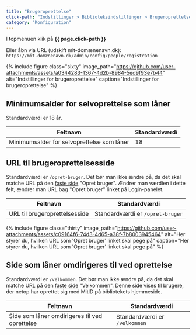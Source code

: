 ```yaml
---
title: "Brugeroprettelse"
click-path: "Indstillinger > Biblioteksindstillinger > Brugeroprettelse"
category: "Konfiguration"
---
```

I topmenuen klik på **{{ page.click-path }}**

Eller åbn via URL (udskift mit-domænenavn.dk):\
`https://mit-domænenavn.dk/admin/config/people/registration`

{% include figure class="sixty" image_path="https://github.com/user-attachments/assets/a0344283-1367-4d2b-8984-5ed9f93e7b44" alt="Indstillinger for brugeroprettelse" caption="Indstillinger for brugeroprettelse" %}

## Minimumsalder for selvoprettelse som låner
Standardværdi er 18 år. 

|Feltnavn|Standardværdi|
|---|---|
|Minimumsalder for selvoprettelse som låner|18|

## URL til brugeroprettelsesside
Standardværdi er `/opret-bruger`. Det bør man ikke ændre på, da det skal matche URL på den [faste side](https://www.folkebibliotekernescms.dk/main/indhold/faste-sider/) "Opret bruger". Ændrer man værdien i dette felt, ændrer man URL bag "Opret bruger" linket på Login-panelet.

|Feltnavn|Standardværdi|
|---|---|
|URL til brugeroprettelsesside|Standardværdi er `/opret-bruger`|

{% include figure class="thirty" image_path="https://github.com/user-attachments/assets/c09164f6-74d3-4d65-a38f-7b8003945464" alt="Her styrer du, hvilken URL som 'Opret bruger' linket skal pege på" caption="Her styrer du, hvilken URL som 'Opret bruger' linket skal pege på" %}

## Side som låner omdirigeres til ved oprettelse
Standardværdi er `/velkommen`. Det bør man ikke ændre på, da det skal matche URL på den [faste side](https://www.folkebibliotekernescms.dk/main/indhold/faste-sider/) "Velkommen".
Denne side vises til brugere, der netop har oprettet sig med MitID på bibliotekets hjemmeside.

|Feltnavn|Standardværdi|
|---|---|
|Side som låner omdirigeres til ved oprettelse|Standardværdi er `/velkommen`|

